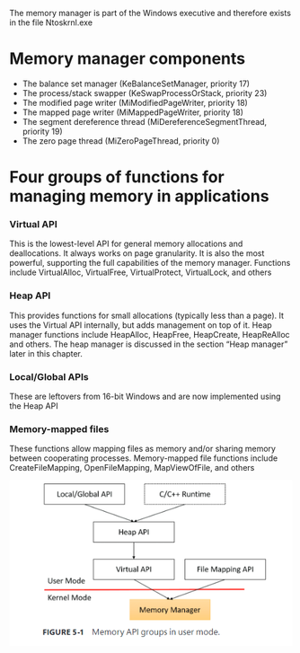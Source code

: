 The memory manager is part of the Windows executive and therefore exists in the file Ntoskrnl.exe

# Memory manager components

*   The balance set manager (KeBalanceSetManager, priority 17)
*   The process/stack swapper (KeSwapProcessOrStack, priority 23)
*   The modified page writer (MiModifiedPageWriter, priority 18)
*   The mapped page writer (MiMappedPageWriter, priority 18)
*   The segment dereference thread (MiDereferenceSegmentThread, priority 19)
*   The zero page thread (MiZeroPageThread, priority 0)

# Four groups of functions for managing memory in applications

### Virtual API

This is the lowest-level API for general memory allocations and deallocations. It always works on page granularity. It is also the most powerful, supporting the full capabilities of the memory manager. Functions include VirtualAlloc, VirtualFree, VirtualProtect, VirtualLock, and others

### Heap API

This provides functions for small allocations (typically less than a page). It uses the Virtual API internally, but adds management on top of it. Heap manager functions include HeapAlloc, HeapFree, HeapCreate, HeapReAlloc and others. The heap manager is discussed in the section “Heap manager” later in this chapter.

### Local/Global APIs

These are leftovers from 16-bit Windows and are now implemented using the Heap API

### Memory-mapped files

These functions allow mapping files as memory and/or sharing memory between cooperating processes. Memory-mapped file functions include CreateFileMapping, OpenFileMapping, MapViewOfFile, and others

![image.png](images/WEBRESOURCE455b2d1815fa34b74d2384b3975e6365image.png)
